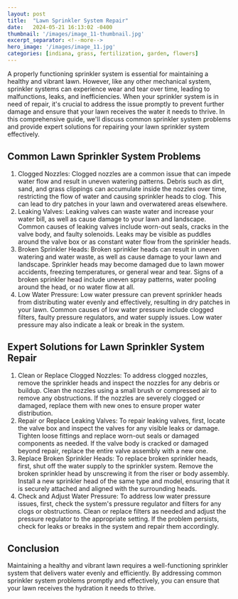```yaml
---
layout: post
title:  "Lawn Sprinkler System Repair"
date:   2024-05-21 16:13:02 -0400
thumbnail: '/images/image_11-thumbnail.jpg'
excerpt_separator: <!--more-->
hero_image: '/images/image_11.jpg'
categories: [indiana, grass, fertilization, garden, flowers]
---
```

A properly functioning sprinkler system is essential for maintaining a healthy and vibrant lawn. <!--more-->However, like any other mechanical system, sprinkler systems can experience wear and tear over time, leading to malfunctions, leaks, and inefficiencies. When your sprinkler system is in need of repair, it's crucial to address the issue promptly to prevent further damage and ensure that your lawn receives the water it needs to thrive. In this comprehensive guide, we'll discuss common sprinkler system problems and provide expert solutions for repairing your lawn sprinkler system effectively.

## Common Lawn Sprinkler System Problems
1. Clogged Nozzles:
Clogged nozzles are a common issue that can impede water flow and result in uneven watering patterns. Debris such as dirt, sand, and grass clippings can accumulate inside the nozzles over time, restricting the flow of water and causing sprinkler heads to clog. This can lead to dry patches in your lawn and overwatered areas elsewhere.
2. Leaking Valves:
Leaking valves can waste water and increase your water bill, as well as cause damage to your lawn and landscape. Common causes of leaking valves include worn-out seals, cracks in the valve body, and faulty solenoids. Leaks may be visible as puddles around the valve box or as constant water flow from the sprinkler heads.
3. Broken Sprinkler Heads:
Broken sprinkler heads can result in uneven watering and water waste, as well as cause damage to your lawn and landscape. Sprinkler heads may become damaged due to lawn mower accidents, freezing temperatures, or general wear and tear. Signs of a broken sprinkler head include uneven spray patterns, water pooling around the head, or no water flow at all.
4. Low Water Pressure:
Low water pressure can prevent sprinkler heads from distributing water evenly and effectively, resulting in dry patches in your lawn. Common causes of low water pressure include clogged filters, faulty pressure regulators, and water supply issues. Low water pressure may also indicate a leak or break in the system.

## Expert Solutions for Lawn Sprinkler System Repair
1. Clean or Replace Clogged Nozzles:
To address clogged nozzles, remove the sprinkler heads and inspect the nozzles for any debris or buildup. Clean the nozzles using a small brush or compressed air to remove any obstructions. If the nozzles are severely clogged or damaged, replace them with new ones to ensure proper water distribution.
2. Repair or Replace Leaking Valves:
To repair leaking valves, first, locate the valve box and inspect the valves for any visible leaks or damage. Tighten loose fittings and replace worn-out seals or damaged components as needed. If the valve body is cracked or damaged beyond repair, replace the entire valve assembly with a new one.
3. Replace Broken Sprinkler Heads:
To replace broken sprinkler heads, first, shut off the water supply to the sprinkler system. Remove the broken sprinkler head by unscrewing it from the riser or body assembly. Install a new sprinkler head of the same type and model, ensuring that it is securely attached and aligned with the surrounding heads.
4. Check and Adjust Water Pressure:
To address low water pressure issues, first, check the system's pressure regulator and filters for any clogs or obstructions. Clean or replace filters as needed and adjust the pressure regulator to the appropriate setting. If the problem persists, check for leaks or breaks in the system and repair them accordingly.

## Conclusion
Maintaining a healthy and vibrant lawn requires a well-functioning sprinkler system that delivers water evenly and efficiently. By addressing common sprinkler system problems promptly and effectively, you can ensure that your lawn receives the hydration it needs to thrive.
